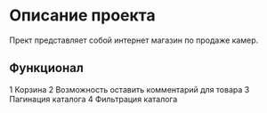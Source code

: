 # Описание проекта

Прект представляет собой интернет магазин по продаже камер.

## Функционал
  1 Корзина
  2 Возможность оставить комментарий для товара
  3 Пагинация каталога
  4 Фильтрация каталога


